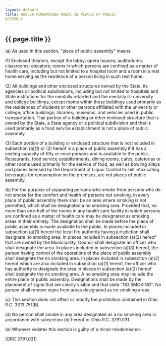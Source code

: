 ```yaml
---
layout: default 
title: 660.16 NONSMOKING AREAS IN PLACES OF PUBLIC
ASSEMBLY.
---
```


{{ page.title }}
----------------

​(a) As used in this section, "place of public assembly" means:

​(1) Enclosed theaters, except the lobby; opera houses; auditoriums;
classrooms; elevators; rooms in which persons are confined as a matter
of health care, including but not limited to a hospital room and a room
in a rest home serving as the residence of a person living in such rest
home;

​(2) All buildings and other enclosed structures owned by the State, its
agencies or political subdivisions, including but not limited to
hospitals and State institutions for the mentally retarded and the
mentally ill; university and college buildings, except rooms within
those buildings used primarily as the residences of students or other
persons affiliated with the university or college; office buildings;
libraries; museums; and vehicles used in public transportation. That
portion of a building or other enclosed structure that is owned by the
State, a State agency or a political subdivision and that is used
primarily as a food service establishment is not a place of public
assembly.

​(3) Each portion of a building or enclosed structure that is not
included in subsection (a)(1) or (2) hereof is a place of public
assembly if it has a seating capacity of fifty or more persons and is
available to the public. Restaurants, food service establishments,
dining rooms, cafes, cafeterias or other rooms used primarily for the
service of food, as well as bowling alleys and places licensed by the
Department of Liquor Control to sell intoxicating beverages for
consumption on the premises, are not places of public assembly.

​(b) For the purpose of separating persons who smoke from persons who do
not smoke for the comfort and health of persons not smoking, in every
place of public assembly there shall be an area where smoking is not
permitted, which shall be designated a no smoking area. Provided that,
no more than one-half of the rooms in any health care facility in which
persons are confined as a matter of health care may be designated as
smoking areas in their entirety. The designation shall be made before
the place of public assembly is made available to the public. In places
included in subsection (a)(1) hereof the local fire authority having
jurisdiction shall designate no smoking area. In places included in
subsection (a)(2) hereof that are owned by the Municipality, Council
shall designate an officer who shall designate the area. In places
included in subsection (a)(3) hereof, the person having control of the
operations of the place of public assembly shall designate the no
smoking area. In places included in subsection (a)(2) hereof which are
also included in subsection (a)(1) hereof, the officer who has authority
to designate the area in places in subsection (a)(2) hereof shall
designate the no smoking area. A no smoking area may include the entire
place of public assembly. Designations shall be made by the placement of
signs that are clearly visible and that state "NO SMOKING". No person
shall remove signs from areas designated as no smoking areas.

​(c) This section does not affect or modify the prohibition contained in
Ohio R.C. 3313.751(B).

​(d) No person shall smoke in any area designated as a no smoking area
in accordance with subsection (b) hereof or Ohio R.C. 3791.031.

​(e) Whoever violates this section is guilty of a minor misdemeanor.

(ORC 3791.031)

